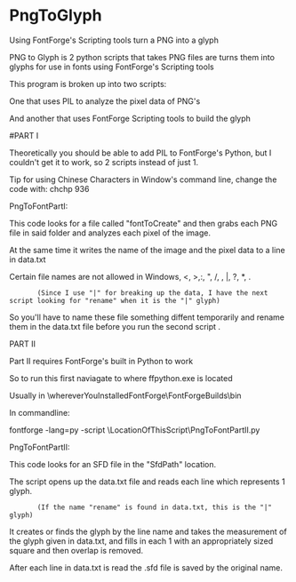 # PngToGlyph
Using FontForge's Scripting tools turn a PNG into a glyph

PNG to Glyph is 2 python scripts that takes PNG files are turns them into glyphs for use in fonts using FontForge's Scripting tools

This program is broken up into two scripts:

One that uses PIL to analyze the pixel data of PNG's

And another that uses FontForge Scripting tools to build the glyph


#PART I 


Theoretically you should be able to add PIL to FontForge's Python, but I couldn't get it to work, so 2 scripts instead of just 1.

Tip for using Chinese Characters in Window's command line, change the code with: chchp 936

PngToFontPartI:

This code looks for a file called "fontToCreate" and then grabs each PNG file in said folder and analyzes each pixel of the image.


At the same time it writes the name of the image and the pixel data to a line in data.txt

Certain file names are not allowed in Windows, <, >,:, ", /, \, |, ?, *, .

           (Since I use "|" for breaking up the data, I have the next script looking for "rename" when it is the "|" glyph)
           
So you'll have to name these file something diffent temporarily and rename them in the data.txt file before you run the second script .



PART II


Part II requires FontForge's built in Python to work

So to run this first naviagate to where ffpython.exe is located

Usually in \whereverYouInstalledFontForge\FontForgeBuilds\bin

In commandline:

fontforge -lang=py -script \LocationOfThisScript\PngToFontPartII.py


PngToFontPartII:

This code looks for an SFD file in the "SfdPath" location.

The script opens up the data.txt file and reads each line which represents 1 glyph.

           (If the name "rename" is found in data.txt, this is the "|" glyph)
           
It creates or finds the glyph by the line name and takes the measurement of the glyph given in data.txt,  and fills in each 1 with an appropriately sized square and then overlap is removed.

After each line in data.txt is read the .sfd file is saved by the original name.

